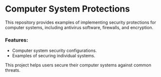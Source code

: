# Computer System Protections

This repository provides examples of implementing security protections for computer systems, including antivirus software, firewalls, and encryption.

### Features:
- Computer system security configurations.
- Examples of securing individual systems.

This project helps users secure their computer systems against common threats.

